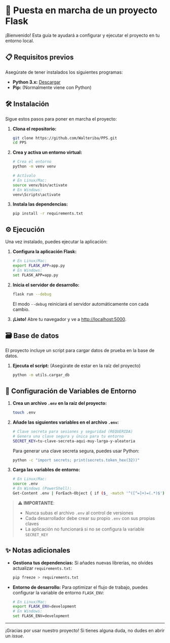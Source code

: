 
# 🚀 Puesta en marcha de un proyecto Flask

¡Bienvenido! Esta guía te ayudará a configurar y ejecutar el proyecto en tu entorno local.

## 📋 Requisitos previos

Asegúrate de tener instalados los siguientes programas:

- **Python 3.x:** [Descargar](https://www.python.org/downloads/)
- **Pip:** (Normalmente viene con Python)

## 🛠️ Instalación

Sigue estos pasos para poner en marcha el proyecto:

1.  **Clona el repositorio:**
    ```bash
    git clone https://github.com/Walteriba/PPS.git
    cd PPS
    ```

2.  **Crea y activa un entorno virtual:**
    ```bash
    # Crea el entorno
    python -m venv venv

    # Actívalo
    # En Linux/Mac:
    source venv/bin/activate
    # En Windows:
    venv\Scripts\activate
    ```

3.  **Instala las dependencias:**
    ```bash
    pip install -r requirements.txt
    ```

## ⚙️ Ejecución

Una vez instalado, puedes ejecutar la aplicación:

1.  **Configura la aplicación Flask:**
    ```bash
    # En Linux/Mac:
    export FLASK_APP=app.py
    # En Windows:
    set FLASK_APP=app.py
    ```

2.  **Inicia el servidor de desarrollo:**
    ```bash
    flask run --debug
    ```
    El modo `--debug` reiniciará el servidor automáticamente con cada cambio.

3.  **¡Listo!** Abre tu navegador y ve a [http://localhost:5000](http://localhost:5000).

## 🗃️ Base de datos

El proyecto incluye un script para cargar datos de prueba en la base de datos.

1.  **Ejecuta el script:**
    (Asegúrate de estar en la raíz del proyecto)
    ```bash
    python -m utils.cargar_db
    ```

## 🔐 Configuración de Variables de Entorno

1. **Crea un archivo `.env` en la raíz del proyecto:**
   ```bash
   touch .env
   ```

2. **Añade las siguientes variables en el archivo `.env`:**
   ```bash
   # Clave secreta para sesiones y seguridad (REQUERIDA)
   # Genera una clave segura y única para tu entorno
   SECRET_KEY=tu-clave-secreta-aqui-muy-larga-y-aleatoria
   ```

   Para generar una clave secreta segura, puedes usar Python:
   ```bash
   python -c "import secrets; print(secrets.token_hex(32))"
   ```

3. **Carga las variables de entorno:**
   ```bash
   # En Linux/Mac:
   source .env
   # En Windows (PowerShell):
   Get-Content .env | ForEach-Object { if ($_ -match '^([^=]+)=(.*)$') { [Environment]::SetEnvironmentVariable($matches[1], $matches[2]) } }
   ```

> ⚠️ **IMPORTANTE**: 
> - Nunca subas el archivo `.env` al control de versiones
> - Cada desarrollador debe crear su propio `.env` con sus propias claves
> - La aplicación no funcionará si no se configura la variable `SECRET_KEY`

## ✨ Notas adicionales

-   **Gestiona tus dependencias:** Si añades nuevas librerías, no olvides actualizar `requirements.txt`:
    ```bash
    pip freeze > requirements.txt
    ```
-   **Entorno de desarrollo:** Para optimizar el flujo de trabajo, puedes configurar la variable de entorno `FLASK_ENV`:
    ```bash
    # En Linux/Mac:
    export FLASK_ENV=development
    # En Windows:
    set FLASK_ENV=development
    ```

---

¡Gracias por usar nuestro proyecto! Si tienes alguna duda, no dudes en abrir un *issue*.
